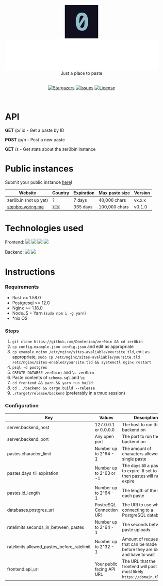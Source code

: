<div align="center">
    <img src="zero.png" height="110px"/>
	<br>
    <img src="zer0bin.svg" height="100"/>
	<br>
    Just a place to paste
    <br>
	<br>
    <p align="center">
	<a href="https://github.com/domterion/zer0bin/stargazers">
		<img alt="Stargazers" src="https://custom-icon-badges.herokuapp.com/github/stars/domterion/zer0bin?style=for-the-badge&logo=star&color=f6c177&logoColor=31748f&labelColor=12101F"></a>
<!-- 	<a href="https://github.com/domterion/zer0bin/releases/latest">
		<img alt="Releases" src="https://img.shields.io/github/release/domterion/zer0bin?style=for-the-badge&logo=github&color=31748f&logoColor=ebbcba&labelColor=12101F"/></a> -->
	<a href="https://github.com/domterion/zer0bin/issues">
		<img alt="Issues" src="https://custom-icon-badges.herokuapp.com/github/issues/domterion/zer0bin?style=for-the-badge&logo=issue-opened&color=9ccfd8&logoColor=eb6f92&labelColor=12101F"></a>
	<a href="https://github.com/Domterion/zer0bin/blob/main/LICENSE">
		<img alt="License" src="https://custom-icon-badges.herokuapp.com/github/license/domterion/zer0bin?style=for-the-badge&logo=law&color=c4a7e7&logoColor=ebbcba&labelColor=12101F"></a>
</p>
    <br>
</div>

# API

**GET** /p/:id - Get a paste by ID

**POST** /p/n - Post a new paste

**GET** /s - Get stats about the zer0bin instance

# Public instances

Submit your public instance [here](https://github.com/Domterion/zer0bin/issues/new?assignees=&labels=&template=03_public_instance.md&title=%F0%9F%9A%80+)!

| Website                                        | Country | Expiration | Max paste size | Version      |
| ---------------------------------------------- | ------- | ---------- | -------------- | ------------ |
| zer0b.in (not up yet)                          | ?       | 7 days     | 40,000 chars   | vx.x.x       |
| [stepbro.voring.me](https://stepbro.voring.me) | 🇺🇸      | 365 days   | 100,000 chars  | v0.1.0       |

# Technologies used
Frontend: <a href="https://parceljs.org/"><img src="https://parceljs.org/parcel.fb905a63.png" height=25/></a> <a href="https://rosepinetheme.com/"><img src="https://raw.githubusercontent.com/rose-pine/rose-pine-theme/27ee1976cc42a85edff37fe22c16de180c4874dc/assets/icon.svg" height=25/></a> <a href="https://jquery.com/"><img src="https://cdn.discordapp.com/attachments/810799100940255260/949484528773234758/PngItem_2069875.png" height=25/></a> <a href="https://highlightjs.org/"><img src="https://avatars.githubusercontent.com/u/9039821?s=200&v=4" height=25/></a>  

Backend: <a href="https://actix.rs/"><img src="https://cdn.discordapp.com/attachments/810799100940255260/949482823717388399/ezgif-2-1eeffc46b5.png" height=25/></a> <a href="https://github.com/mehcode/config-rs"><img src="https://cdn.discordapp.com/attachments/810799100940255260/949483776340287498/ezgif-2-bb53a86ede.png" height=25/></a> 

# Instructions

### Requirements

- Rust >= 1.58.0
- Postgresql >= 12.0
- Nginx >= 1.18.0
- NodeJS + Yarn (`sudo npm i -g yarn`)
- \*nix OS

### Steps

1. `git clone https://github.com/Domterion/zer0bin && cd zer0bin`
2. `cp config.example.json config.json` and edit as appropriate
3. `cp example.nginx /etc/nginx/sites-avaliable/yoursite.tld`, edit as appropriate, `sudo cp /etc/nginx/sites-avaliable/yoursite.tld /etc/nginx/sites-enabled/yoursite.tld && systemctl nginx restart`
4. `psql -d postgres`
5. `CREATE DATABSE zer0bin;` and `\c zer0bin`
6. Paste contents of `schema.sql` and `\q`
7. `cd frontend && yarn && yarn run build`
8. `cd ../backend && cargo build --release`
9. `./target/release/backend` (preferably in a tmux session)

### Configuration

| Key                                        | Values                    | Description                                                                    |
| ------------------------------------------ | ------------------------- | ------------------------------------------------------------------------------ |
| server.backend_host                        | 127.0.0.1 or 0.0.0.0      | The host to run the backend on                                                 |
| server.backend_port                        | Any open port             | The port to run the backend on                                                 |
| pastes.character_limit                     | Number up to 2^64 - 1     | The amount of characters allowed in a single paste                             |
| pastes.days_til_expiration                 | Number up to 2^63 or -1   | The days till a paste is to expire. If set to -1 then pastes will never expire |
| pastes.id_length                           | Number up to 2^64 - 1     | The length of the ID for each paste                                            |
| databases.postgres_uri                     | PostreSQL Connection URI  | The URI to use when connecting to a PostgreSQL database                        |
| ratelimits.seconds_in_between_pastes       | Number up to 2^64 - 1     | The seconds between paste uploads                                              |
| ratelimits.allowed_pastes_before_ratelimit | Number up to 2^32 - 1     | Amount of requests that can be made before they are blocked and have to wait   |
| frontend.api_url                           | Your public facing API URL| The URL that the frontend will post to, most likely `https://domain.tld/api`   |
